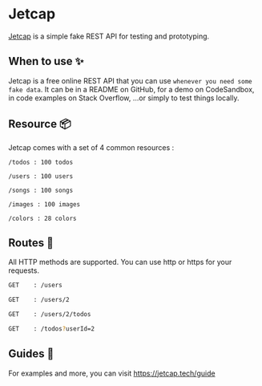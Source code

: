 # Jetcap
[Jetcap](https://jetcap.tech) is a simple fake REST API for testing and prototyping.

## When to use ✨
Jetcap is a free online REST API that you can use `whenever you need some fake data`. It can be in a README on GitHub, for a demo on CodeSandbox, in code examples on Stack Overflow, ...or simply to test things locally.


## Resource 📦

Jetcap comes with a set of 4 common resources :

```
/todos : 100 todos
```

```
/users : 100 users
```

```
/songs : 100 songs
```

```
/images : 100 images
```

```
/colors : 28 colors
```

## Routes 📍

All HTTP methods are supported. You can use http or https for your requests.

```bash
GET    : /users

GET    : /users/2

GET    : /users/2/todos

GET    : /todos?userId=2
```

## Guides 📝

For examples and more, you can visit https://jetcap.tech/guide